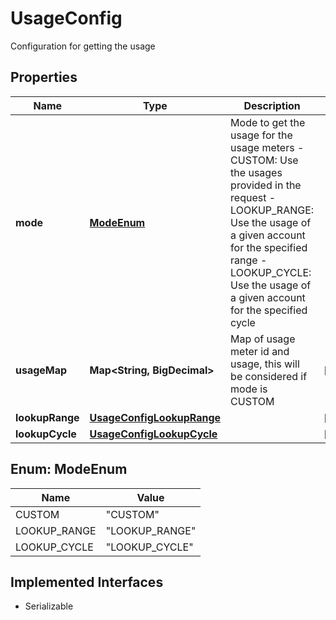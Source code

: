 

# UsageConfig

Configuration for getting the usage

## Properties

| Name | Type | Description | Notes |
|------------ | ------------- | ------------- | -------------|
|**mode** | [**ModeEnum**](#ModeEnum) | Mode to get the usage for the usage meters - CUSTOM: Use the usages provided in the request - LOOKUP_RANGE: Use the usage of a given account for the specified range - LOOKUP_CYCLE: Use the usage of a given account for the specified cycle  |  |
|**usageMap** | **Map&lt;String, BigDecimal&gt;** | Map of usage meter id and usage, this will be considered if mode is CUSTOM |  [optional] |
|**lookupRange** | [**UsageConfigLookupRange**](UsageConfigLookupRange.md) |  |  [optional] |
|**lookupCycle** | [**UsageConfigLookupCycle**](UsageConfigLookupCycle.md) |  |  [optional] |



## Enum: ModeEnum

| Name | Value |
|---- | -----|
| CUSTOM | &quot;CUSTOM&quot; |
| LOOKUP_RANGE | &quot;LOOKUP_RANGE&quot; |
| LOOKUP_CYCLE | &quot;LOOKUP_CYCLE&quot; |


## Implemented Interfaces

* Serializable


